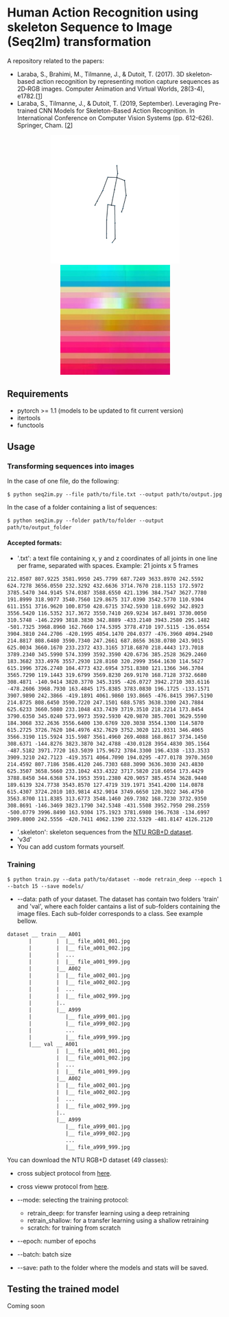 # Human Action Recognition using skeleton Sequence to Image (Seq2Im) transformation
A repository related to the papers:
* Laraba, S., Brahimi, M., Tilmanne, J., & Dutoit, T. (2017). 3D skeleton‐based action recognition by representing motion capture sequences as 2D‐RGB images. Computer Animation and Virtual Worlds, 28(3-4), e1782.[[1](https://onlinelibrary.wiley.com/doi/abs/10.1002/cav.1782)]
* Laraba, S., Tilmanne, J., & Dutoit, T. (2019, September). Leveraging Pre-trained CNN Models for Skeleton-Based Action Recognition. In International Conference on Computer Vision Systems (pp. 612-626). Springer, Cham. [[2](https://link.springer.com/chapter/10.1007/978-3-030-34995-0_56)]  

<center>
<p>
  <img src="https://github.com/sohaiblaraba/seq2imHAR/blob/main/data/examples/image36.gif" width="300" />
  <img src="https://github.com/sohaiblaraba/seq2imHAR/blob/main/data/examples/image37.jpg" width="256" /> 
</p>
</center>

## Requirements
* pytorch >= 1.1 (models to be updated to fit current version)
* itertools
* functools



## Usage
### Transforming sequences into images
In the case of one file, do the following:
```
$ python seq2im.py --file path/to/file.txt --output path/to/output.jpg
```
In the case of a folder containing a list of sequences:
```
$ python seq2im.py --folder path/to/folder --output path/to/output_folder
```
#### Accepted formats:
* '.txt': a text file containing x, y and z coordinates of all joints in one line per frame, separated with spaces. Example: 21 joints x 5 frames
```
212.8507 807.9225 3581.9950 245.7799 687.7249 3633.8970 242.5592 624.7278 3656.0550 232.3292 432.6636 3714.7670 218.1153 172.5972 3785.5470 344.9145 574.0387 3588.6550 421.1396 384.7547 3627.7780 191.8999 318.9077 3540.7560 129.8675 317.0390 3542.5770 110.9304 611.1551 3716.9620 100.8750 428.6715 3742.5930 118.6992 342.8923 3556.5420 116.5352 317.3672 3550.7410 269.9234 167.8491 3730.0050 310.5748 -146.2299 3818.3830 342.8889 -433.2140 3943.2580 295.1482 -501.7325 3968.8960 162.7660 174.5395 3778.4710 197.5115 -136.0554 3904.3810 244.2706 -420.1995 4054.1470 204.0377 -476.3960 4094.2940
214.8817 808.6480 3590.7340 247.2661 687.8656 3638.0780 243.9015 625.0034 3660.1670 233.2372 433.3165 3718.6870 218.4443 173.7018 3789.2340 345.5990 574.3399 3592.3590 420.6736 385.2528 3629.2460 183.3682 333.4976 3557.2930 128.8160 320.2999 3564.1630 114.5627 615.1996 3726.2740 104.4773 432.6954 3751.8380 121.1366 346.3704 3565.7290 119.1443 319.6799 3569.8230 269.9170 168.7128 3732.6680 308.4871 -140.9414 3820.3770 345.3195 -426.0727 3942.2710 303.6116 -478.2606 3968.7930 163.4845 175.8385 3783.0830 196.1725 -133.1571 3907.9890 242.3866 -419.1891 4061.9860 193.8665 -476.8415 3967.5190
214.8725 808.6450 3590.7220 247.1501 688.5785 3638.3300 243.7884 625.6233 3660.5080 233.1048 433.7439 3719.3510 218.2214 173.8454 3790.6350 345.0240 573.9973 3592.5930 420.9870 385.7001 3629.5590 184.3068 332.2636 3556.6400 130.6769 320.3038 3554.1300 114.5870 615.2725 3726.7620 104.4976 432.7629 3752.3020 121.0331 346.4065 3566.3190 115.5924 315.5987 3561.4960 269.4088 168.8617 3734.1450 308.6371 -144.8276 3823.3870 342.4788 -430.0128 3954.4830 305.1564 -487.5182 3971.7720 163.5039 175.9672 3784.3300 196.4338 -133.3533 3909.3210 242.7123 -419.3571 4064.7090 194.0295 -477.0178 3970.3650
214.4592 807.7186 3586.4120 246.7303 688.3090 3636.3030 243.4830 625.3507 3658.5660 233.1042 433.4322 3717.5820 218.6054 173.4429 3788.8450 344.6368 574.1953 3591.2380 420.9057 385.4574 3628.9440 189.6139 324.7738 3543.8570 127.4719 319.1971 3541.4200 114.0878 615.4307 3724.2010 103.9814 432.9014 3749.6650 120.3022 346.4750 3563.8700 111.8385 313.6773 3548.1460 269.7302 168.7230 3732.9350 308.8691 -146.3469 3823.1790 342.5348 -431.5508 3952.7950 298.2559 -500.0779 3996.8490 163.9304 175.1923 3781.6980 196.7638 -134.6997 3909.8000 242.5556 -420.7411 4062.1390 232.5329 -481.8147 4126.2120
```

* '.skeleton': skeleton sequences from the [NTU RGB+D dataset](https://github.com/shahroudy/NTURGB-D).
* 'v3d'
* You can add custom formats yourself.

### Training 
```
$ python train.py --data path/to/dataset --mode retrain_deep --epoch 1 --batch 15 --save models/
```
* --data: path of your dataset. The dataset has contain two folders 'train' and 'val', where each folder cantains a list of sub-folders containing the image files. Each sub-folder corresponds to a class. See example bellow.  
```
dataset __ train __ A001  
       |        |  |__ file_a001_001.jpg  
       |        |  |__ file_a001_002.jpg  
       |        |  ...  
       |        |  |__ file_a001_999.jpg  
       |        |__ A002  
       |        |  |__ file_a002_001.jpg  
       |        |  |__ file_a002_002.jpg  
       |        |  ...  
       |        |  |__ file_a002_999.jpg  
       |        |..  
       |        |__ A999  
       |           |__ file_a999_001.jpg  
       |           |__ file_a999_002.jpg  
       |           ...  
       |           |__ file_a999_999.jpg  
       |___ val __ A001  
                |  |__ file_a001_001.jpg  
                |  |__ file_a001_002.jpg  
                |  ...  
                |  |__ file_a001_999.jpg  
                |__ A002  
                |  |__ file_a002_001.jpg  
                |  |__ file_a002_002.jpg  
                |  ...  
                |  |__ file_a002_999.jpg  
                |..  
                |__ A999  
                   |__ file_a999_001.jpg  
                   |__ file_a999_002.jpg  
                   ...  
                   |__ file_a999_999.jpg  
```

You can download the NTU RGB+D dataset (49 classes):
* cross subject protocol from [here](https://drive.google.com/file/d/1Okt4uh9FcoDg2X8LRoYzUZG7XriTX6aw/view?usp=sharing).
* cross vieww protocol from [here](https://drive.google.com/file/d/1NxrFqHsw4CmuhR5eEtCa3PREVltIyRuh/view?usp=sharing).

* --mode: selecting the training protocol:
  * retrain_deep: for transfer learning using a deep retraining 
  * retrain_shallow: for a transfer learning using a shallow retraining
  * scratch: for training from scratch
* --epoch: number of epochs
* --batch: batch size
* --save: path to the folder where the models and stats will be saved.

## Testing the trained model
Coming soon
